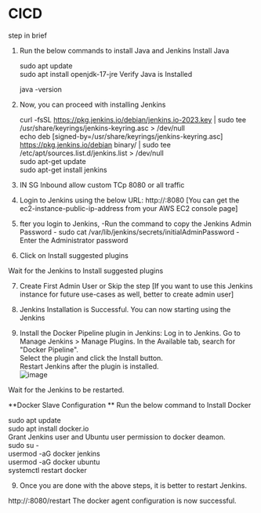 # CICD
step in brief

1.  Run the below commands to install Java and Jenkins
    Install Java
    
    sudo apt update <br>
    sudo apt install openjdk-17-jre
    Verify Java is Installed

    java -version
    
2. Now, you can proceed with installing Jenkins

    curl -fsSL https://pkg.jenkins.io/debian/jenkins.io-2023.key | sudo tee \
      /usr/share/keyrings/jenkins-keyring.asc > /dev/null<br>
    echo deb [signed-by=/usr/share/keyrings/jenkins-keyring.asc] \
      https://pkg.jenkins.io/debian binary/ | sudo tee \
      /etc/apt/sources.list.d/jenkins.list > /dev/null<br>
    sudo apt-get update<br>
    sudo apt-get install jenkins<br>


3.  IN SG Inbound allow custom TCp 8080 or all traffic


4.  Login to Jenkins using the below URL:
    http://:8080 [You can get the ec2-instance-public-ip-address from your AWS EC2 console page]
    
5.   fter you login to Jenkins,
-Run the command to copy the Jenkins Admin Password - sudo cat /var/lib/jenkins/secrets/initialAdminPassword - Enter the Administrator password


6. Click on Install suggested plugins

Wait for the Jenkins to Install suggested plugins


7. Create First Admin User or Skip the step [If you want to use this Jenkins instance for future use-cases as well, better to create admin user]



8.  Jenkins Installation is Successful. You can now starting using the Jenkins


9. Install the Docker Pipeline plugin in Jenkins:
    Log in to Jenkins.
    Go to Manage Jenkins > Manage Plugins.
    In the Available tab, search for "Docker Pipeline".<br>
    Select the plugin and click the Install button.<br>
    Restart Jenkins after the plugin is installed.<br>
![image](https://github.com/user-attachments/assets/c5c528ff-a453-4276-910d-fb3f2d6e0c0b)


Wait for the Jenkins to be restarted.

**Docker Slave Configuration
**
Run the below command to Install Docker

sudo apt update<br>
sudo apt install docker.io<br>
Grant Jenkins user and Ubuntu user permission to docker deamon.<br>
sudo su - <br>
usermod -aG docker jenkins<br>
usermod -aG docker ubuntu<br>
systemctl restart docker<br>

9. Once you are done with the above steps, it is better to restart Jenkins.

http://<ec2-instance-public-ip>:8080/restart
The docker agent configuration is now successful.
